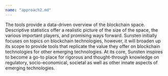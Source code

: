 ```yaml
---
name: "approach2.md"
---
```


The tools provide a data-driven overview of the blockchain space. Descriptive statistics offer a realistic picture of the size of the space, the various important players, and promising ways forward. Sunsten initially focuses on topics on blockchain technologies, however, it will broaden up its scope to provide tools that replicate the value they offer on blockchain technologies for other emerging technologies. At its core, Sunsten inspires to become a go-to place for rigorous and thought-through knowledge on regulatory, socio-economical, societal as well as other innate aspects of emerging technologies.
